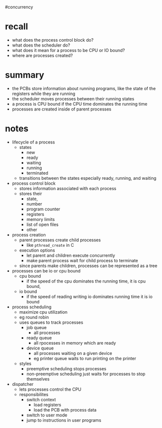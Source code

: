 #concurrency 
# recall

- what does the process control block do?
- what does the scheduler do?
- what does it mean for a process to be CPU or IO bound?
- where are processes created?

# summary

- the PCBs store information about running programs, like the state of the registers while they are running
- the scheduler moves processes between their running states
- a process is CPU bound if the CPU time dominates the running time
- processes are created inside of parent processes

# notes 

- lifecycle of a process
	- states
		- new
		- ready
		- waiting
		- running
		- terminated
	- transitions between the states especially ready, running, and waiting
- process control block
	- stores information associated with each process
	- stores their 
		- state, 
		- number 
		- program counter 
		- registers 
		- memory limits 
		- list of open files
		- other
- process creation
	- parent processes create child processes
		- like `pthread_create` in C
	- execution options
		- let parent and children execute concurrently
		- make parent process wait for child process to terminate
	- since parents make children, processes can be represented as a tree
- processes can be io or cpu bound
	- cpu bound
		- if the speed of the cpu dominates the running time, it is cpu bound, 
	- io bound
		- if the speed of reading writing io dominates running time it is io bound
- process scheduling
	- maximize cpu utilization
	- eg round robin
	- uses queues to track processes
		- job queue
			- all processes
		- ready queue
			- all rpocesses in memory which are ready
		- device queue
			- all processes waiting on a given device
			- eg printer queue waits to run printing on the printer
	- styles
		- preemptive scheduling stops processes
		- non-preemptive scheduling just waits for processes to stop themselves
- dispatcher
	- lets processes control the CPU
	- responsibilites
		- switch context
			- load registers
			- load the PCB with process data
		- switch to user mode
		- jump to instructions in user programs 